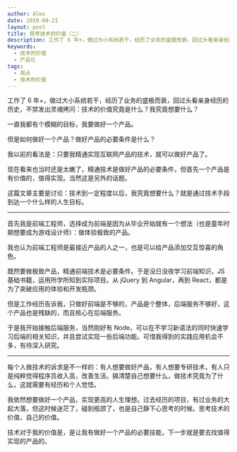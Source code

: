 ```yaml
---
author: Alex
date: 2019-09-21
layout: post
title: 思考技术的价值（二）
description: 工作了 6 年+，做过大小系统若干，经历了业务的盛极而衰，回过头看亲身经历的历史，不禁发出灵魂拷问：技术的价值究竟是什么？我想要什么？
keywords: 
  - 技术的价值
  - 产品化
tags:
  - 观点
  - 技术的价值
---
```


工作了 6 年+，做过大小系统若干，经历了业务的盛极而衰，回过头看亲身经历的历史，不禁发出灵魂拷问：技术的价值究竟是什么？我究竟想要什么？

一直我都有个模糊的目标，我要做好一个产品。

但是如何做好一个产品？做好产品的必要条件是什么？

我以前的看法是：只要我精通实现互联网产品的技术，就可以做好产品了。

现在看来也当时还是太嫩了，精通技术是做好产品的必要条件，但首先一个产品是有价值的，值得实现。当然这是另外的话题。

这篇文章主要是讨论：技术到一定程度以后，我究竟想要什么？就是通过技术手段到达一个什么样的人生目标。

-------------

首先我是前端工程师，选择成为前端是因为从毕业开始就有一个想法（也是童年时期想要成为游戏设计师）：做体验极致的产品。

我也认为前端工程师是最接近产品的人之一，也是可以给产品添加交互惊喜的角色。

既然要做极致产品，精通前端技术是必要条件。于是没日没夜学习前端知识，JS 基础书籍，运用所学所知到实际项目。从 jQuery 到 Angular，再到 React，都是为了突破应用的体验和开发瓶颈。

但是工作经历告诉我，只做好前端是不够的，产品是个整体，后端服务不够好，这个产品也是残缺的，而且核心在后端服务。

于是我开始接触后端服务，当然刚好有 Node，可以在不学习新语法的同时快速学习后端的相关知识，并且尝试实现一些后端功能。可惜我得到的实践应用机会不多，有待深入研究。

-------------

每个人做技术的诉求是不一样的：有人想要做好产品，有人想要专研技术，有人只是纯粹觉得程序员收入高，改善生活。搞清楚自己想要什么，做技术究竟为了什么，这就需要有经历和个人觉悟。

我依然想要做好一个产品，实现更高的人生理想。过去经历的项目，有过业务的大起大落，但这时候迷茫了，碰到瓶颈了，也是自己静下心思考的时候。思考技术的价值，自己的价值。

技术对于我的价值是，是让我有做好一个产品的必要技能，下一步就是要去找值得实现的产品的。
